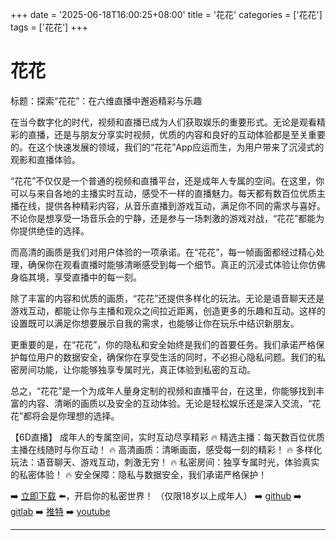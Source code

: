 +++
date = '2025-06-18T16:00:25+08:00'
title = '花花'
categories = ['花花']
tags = ['花花']
+++

# 花花

标题：探索“花花”：在六维直播中邂逅精彩与乐趣

在当今数字化的时代，视频和直播已成为人们获取娱乐的重要形式。无论是观看精彩的直播，还是与朋友分享实时视频，优质的内容和良好的互动体验都是至关重要的。在这个快速发展的领域，我们的“花花”App应运而生，为用户带来了沉浸式的观影和直播体验。

“花花”不仅仅是一个普通的视频和直播平台，还是成年人专属的空间。在这里，你可以与来自各地的主播实时互动，感受不一样的直播魅力。每天都有数百位优质主播在线，提供各种精彩内容，从音乐直播到游戏互动，满足你不同的需求与喜好。不论你是想享受一场音乐会的宁静，还是参与一场刺激的游戏对战，“花花”都能为你提供绝佳的选择。

而高清的画质是我们对用户体验的一项承诺。在“花花”，每一帧画面都经过精心处理，确保你在观看直播时能够清晰感受到每一个细节。真正的沉浸式体验让你仿佛身临其境，享受直播中的每一刻。

除了丰富的内容和优质的画质，“花花”还提供多样化的玩法。无论是语音聊天还是游戏互动，都能让你与主播和观众之间拉近距离，创造更多的乐趣和互动。这样的设置既可以满足你想要展示自我的需求，也能够让你在玩乐中结识新朋友。

更重要的是，在“花花”，你的隐私和安全始终是我们的首要任务。我们承诺严格保护每位用户的数据安全，确保你在享受生活的同时，不必担心隐私问题。我们的私密房间功能，让你能够独享专属时光，真正体验到私密的互动。

总之，“花花”是一个为成年人量身定制的视频和直播平台，在这里，你能够找到丰富的内容、清晰的画质以及安全的互动体验。无论是轻松娱乐还是深入交流，“花花”都将会是你理想的选择。

【6D直播】
成年人的专属空间，实时互动尽享精彩
🔥 精选主播：每天数百位优质主播在线随时与你互动！
🔥 高清画质：清晰画面，感受每一刻的精彩！
🔥 多样化玩法：语音聊天、游戏互动，刺激无穷！
🔥 私密房间：独享专属时光，体验真实的私密体验！
🔥 安全保障：隐私与数据安全，我们承诺严格保护！

➡️ [立即下载](https://down123.s3.ap-east-1.amazonaws.com/down/down.html?channelCode=blog) ⬅️，开启你的私密世界！
（仅限18岁以上成年人）
➡️ [github](https://aldult-live.github.io/)
➡️ [gitlab](https://seo-09598d.gitlab.io/)
➡️ [推特](https://x.com/wegame33)
➡️ [youtube](https://www.youtube.com/@6Dlive)

---
